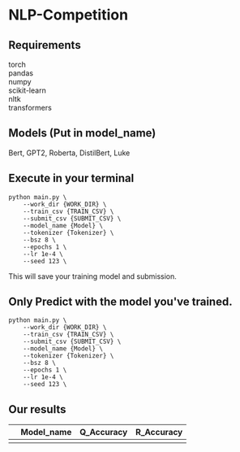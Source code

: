 # NLP-Competition
## Requirements
torch \
pandas \
numpy \
scikit-learn \
nltk \
transformers
## Models (Put in model_name)
Bert, GPT2, Roberta, DistilBert, Luke
## Execute in your terminal
```
python main.py \
    --work_dir {WORK_DIR} \
    --train_csv {TRAIN_CSV} \
    --submit_csv {SUBMIT_CSV} \
    --model_name {Model} \
    --tokenizer {Tokenizer} \
    --bsz 8 \
    --epochs 1 \
    --lr 1e-4 \
    --seed 123 \
```
This will save your training model and submission.
## Only Predict with the model you've trained.
```
python main.py \
    --work_dir {WORK_DIR} \
    --train_csv {TRAIN_CSV} \
    --submit_csv {SUBMIT_CSV} \
    --model_name {Model} \
    --tokenizer {Tokenizer} \
    --bsz 8 \
    --epochs 1 \
    --lr 1e-4 \
    --seed 123 \
```
## Our results

|  | Model_name | Q_Accuracy | R_Accuracy |
|---|------------|------------|:-----------|
|  |            |            |            |

